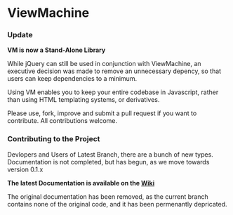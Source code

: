 ViewMachine
===========

### Update

__VM is now a Stand-Alone Library__

While jQuery can still be used in conjunction with ViewMachine, an executive decision was made to remove an unnecessary depency, so that users can keep dependencies to a minimum.

Using VM enables you to keep your entire codebase in Javascript, rather than using HTML templating systems, or derivatives.

Please use, fork, improve and submit a pull request if you want to contribute. All contributions welcome.

### Contributing to the Project

Devlopers and Users of Latest Branch, there are a bunch of new types. Documentation is not completed, but has begun, as we move towards version 0.1.x

**The latest Documentation is available on the [Wiki](https://github.com/SamMorrowDrums/ViewMachine/wiki)**


The original documentation has been removed, as the current branch contains none of the original code, and it has been permenantly depricated.
